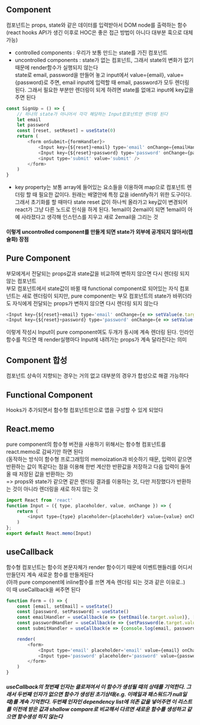 ## Component
컴포넌트는 props, state와 같은 데이터를 입력받아서 DOM node를 출력하는 함수   
(react hooks API가 생긴 이후로 HOC은 좋은 접근 방법이 아니다 대부분 훅으로 대체 가능)   
- controlled components : 우리가 보통 만드는 state를 가진 컴포넌트   
- uncontrolled components : state가 없는 컴포넌트, 그래서 state의 변화가 없기 때문에 render함수가 실행되지 않는다   
state로 email, password을 만들어 놓고 input에서 value={email}, value={password}로 주면, email input에 입력할 때 email, password가 모두 렌더링 된다. 그래서 필요한 부분만 렌더링이 되게 하려면 state를 없애고 input에 key값을 주면 된다   
```javascript
const SignUp = () => {
    // 하나의 state가 아니어서 각각 해당하는 Input컴포넌트만 렌더링 된다
    let email
    let password
    const [reset, setReset] = useState(0)
    return (
        <form onSubmit={formHandler}>
            <Input key={${reset}+email} type='email' onChange={emailHandler} /> 
            <Input key={${reset}+password} type='password' onChange={passwordHandler} />
            <input type='submit' value='submit' />
        </form>
    )
}
```
- key property는 보통 array에 들어있는 요소들을 이용하여 map으로 컴포넌트 렌더링 할 때 필요한 값이다. 원래는 배열안에 특정 값을 identify하기 위한 도구이다. 그래서 초기화를 할 때마다 state reset 값이 하나씩 올라가고 key값이 변경되어 react가 그냥 다른 노드로 인식을 하게 된다. 1email이 2email이 되면 1email이 아예 사라졌다고 생각해 인스턴스를 지우고 새로 2email을 그리는 것   
#### 이렇게 uncontrolled component를 만들게 되면 state가 외부에 공개되지 않아서(캡슐화) 장점

## Pure Component
부모에게서 전달되는 props값과 state값을 비교하여 변하지 않으면 다시 렌더링 되지 않는 컴포넌트   
부모 컴포넌트에서 state값이 바뀔 때 functional component로 되어있는 자식 컴포넌트는 새로 렌더링이  되지만, pure component는 부모 컴포넌트의 state가 바뀌더라도 자식에게 전달되는 props가 변하지 않으면 다시 렌더링 되지 않는다   
```javascript
<Input key={${reset}+email} type='email' onChange={e => setValue(e.target.value)} /> 
<Input key={${reset}+password} type='password' onChange={e => setValue(e.target.value)} />
```
이렇게 작성시 Input이 pure component여도 두개가 동시에 계속 렌더링 된다. 인라인 함수를 적으면 매 render실행마다 Input에 내려가는 props가 계속 달라진다는 의미  

## Component 합성
컴포넌트 상속이 지향되는 경우는 거의 없고 대부분의 경우가 합성으로 해결 가능하다   

## Functional Component
Hooks가 추가되면서 함수형 컴포넌트만으로 앱을 구성할 수 있게 되었다   

## React.memo
pure component의 함수형 버전을 사용하기 위해서는 함수형 컴포넌트를 react.memo로 감싸기만 하면 된다   
(동작하는 방식이 함수형 프로그래밍의 memoization과 비슷하기 때문, 입력이 같으면 반환하는 값이 똑같다는 점을 이용해 한번 계산한 반환값을 저장하고 다음 입력이 들어올 때 저장된 값을 반환하는 것)   
=> props와 state가 같으면 같은 렌더링 결과를 이용하는 것, 다만 저장했다가 반환하는 것이 아니라 렌더링을 새로 하지 않는 것   
```javascript
import React from 'react'
function Input = ({ type, placeholder, value, onChange }) => {
    return (
        <input type={type} placeholder={placeholder} value={value} onChange={onChange}>
    )
};
export default React.memo(Input)
```

## useCallback
함수형 컴포넌트는 함수의 본문자체가 render 함수이기 때문에 이벤트핸들러를 어디서 만들던지 계속 새로운 함수를 만들게된다   
(아까 pure component에 inline함수를 쓰면 계속 렌더링 되는 것과 같은 이유로..)   
이 때 useCallback을 써주면 된다   
```javascript
function Form = () => {
    const [email, setEmail] = useState()
    const [password, setPassword] = useState()
    const emailHandler = useCallback(e => {setEmail(e.target.value)}, []);
    const passwordHandler = useCallback(e => {setPassword(e.target.value), []});
    const submitHandler = useCallback(e => {console.log(email, password), [email, password]});

    render(
        <form>
            <Input type='email' placeholder='email' value={email} onChange={emailHadler}/>
            <Input type='password' placeholder='password' value={password} onChange={passwordHadler}/>
        </form>
    )
}
```
##### useCallback의 첫번째 인자는 클로져여서 이 함수가 생성될 때의 상태를 기억한다. 그래서 두번째 인자가 없으면 함수가 생성된 초기상태(e.g. 이메일과 패스워드가 null일 때)를 계속 기억한다. 두번째 인자인 dependency list에 의존 값을 넣어주면 이 리스트를 이전에 받은 값과 shallow compare로 비교해서 다르면 새로운 함수를 생성하고 같으면 함수생성 하지 않는다   


